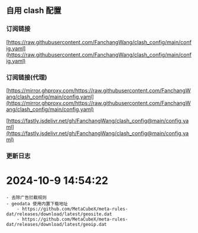 ## 自用 clash 配置

### 订阅链接
[https://raw.githubusercontent.com/FanchangWang/clash_config/main/config.yaml](https://raw.githubusercontent.com/FanchangWang/clash_config/main/config.yaml)

### 订阅链接(代理)
[https://mirror.ghproxy.com/https://raw.githubusercontent.com/FanchangWang/clash_config/main/config.yaml](https://mirror.ghproxy.com/https://raw.githubusercontent.com/FanchangWang/clash_config/main/config.yaml)

[https://fastly.jsdelivr.net/gh/FanchangWang/clash_config@main/config.yaml](https://fastly.jsdelivr.net/gh/FanchangWang/clash_config@main/config.yaml)


### 更新日志

# 2024-10-9 14:54:22
    - 去除广告拦截规则
    - geodata 使用内置下载地址
        - https://github.com/MetaCubeX/meta-rules-dat/releases/download/latest/geosite.dat
        - https://github.com/MetaCubeX/meta-rules-dat/releases/download/latest/geoip.dat